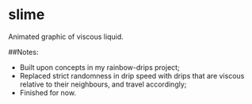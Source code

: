 # slime
Animated graphic of viscous liquid.

##Notes:
* Built upon concepts in my rainbow-drips project;
* Replaced strict randomness in drip speed with drips that are viscous relative to their neighbours, and travel accordingly;
* Finished for now.
